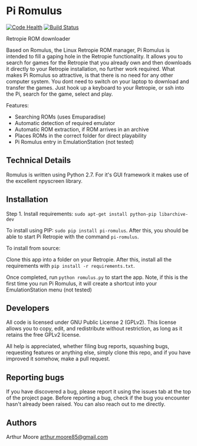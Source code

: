 # Pi Romulus

[![Code Health](https://landscape.io/github/ArthurMoore85/pi_romulus/master/landscape.svg?style=flat)](https://landscape.io/github/ArthurMoore85/pi_romulus/master)
[![Build Status](https://travis-ci.org/ArthurMoore85/pi_romulus.svg?branch=master)](https://travis-ci.org/ArthurMoore85/pi_romulus)

Retropie ROM downloader

Based on Romulus, the Linux Retropie ROM manager, Pi Romulus is intended to fill a gaping hole
in the Retropie functionality.
It allows you to search for games for the Retropie that you already own and then downloads it
directly to your Retropie installation, no further work required.
What makes Pi Romulus so attractive, is that there is no need for any other computer system.
You dont need to switch on your laptop to download and transfer the games. Just hook up a
keyboard to your Retropie, or ssh into the Pi, search for the game, select and play.

Features:
* Searching ROMs (uses Emuparadise)
* Automatic detection of required emulator
* Automatic ROM extraction, if ROM arrives in an archive
* Places ROMs in the correct folder for direct playability
* Pi Romulus entry in EmulationStation (not tested)

Technical Details
-----------------
Romulus is written using Python 2.7.
For it's GUI framework it makes use of the excellent npyscreen library.

Installation
------------
Step 1. Install requirements: `sudo apt-get install python-pip libarchive-dev`

To install using PIP: `sudo pip install pi-romulus`. 
After this, you should be able to start Pi Retropie with the command `pi-romulus`.

To install from source:

Clone this app into a folder on your Retropie.
After this, install all the requirements with `pip install -r requirements.txt`.

Once completed, run `python romulus.py` to start the app.
Note, if this is the first time you run Pi Romulus, it will create a shortcut into your EmulationStation menu (not tested)

Developers
----------
All code is licensed under GNU Public License 2 (GPLv2). This license allows you to copy, edit, and redistribute without restriction, as long as it retains the free GPLv2 license.

All help is appreciated, whether filing bug reports, squashing bugs, requesting features or anything else, simply clone this repo, and if you have improved it somehow, make a pull request.

Reporting bugs
--------------
If you have discovered a bug, please report it using the issues tab at the top of the project page.
Before reporting a bug, check if the bug you encounter hasn't already been raised.
You can also reach out to me directly.

Authors
-------
Arthur Moore <arthur.moore85@gmail.com>
